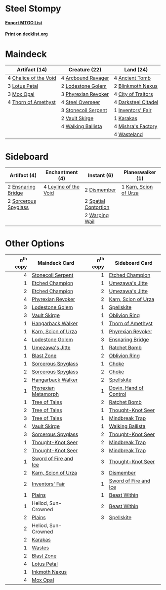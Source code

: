 # Steel Stompy

#### [Export MTGO List](../collection/Steel%20Stompy/Steel%20Stompy.txt)
#### [Print on decklist.org](http://decklist.org/?deckmain=4%09Ancient%20Tomb%0A4%09Arcbound%20Ravager%0A2%09Blinkmoth%20Nexus%0A4%09Chalice%20of%20the%20Void%0A4%09City%20of%20Traitors%0A4%09Darksteel%20Citadel%0A1%09Inventors'%20Fair%0A1%09Karakas%0A2%09Lodestone%20Golem%0A3%09Lotus%20Petal%0A4%09Mishra's%20Factory%0A3%09Mox%20Opal%0A3%09Phyrexian%20Revoker%0A4%09Steel%20Overseer%0A3%09Stonecoil%20Serpent%0A4%09Thorn%20of%20Amethyst%0A2%09Vault%20Skirge%0A4%09Walking%20Ballista%0A4%09Wasteland&deckside=2%09Dismember%0A2%09Ensnaring%20Bridge%0A1%09Karn,%20Scion%20of%20Urza%0A4%09Leyline%20of%20the%20Void%0A2%09Sorcerous%20Spyglass%0A2%09Spatial%20Contortion%0A2%09Warping%20Wail)
# Maindeck

|                                         Artifact (14)                                          |                                        Creature (22)                                         |                                          Land (24)                                           |
|------------------------------------------------------------------------------------------------|----------------------------------------------------------------------------------------------|----------------------------------------------------------------------------------------------|
|4 [Chalice of the Void](http://gatherer.wizards.com/Pages/Card/Details.aspx?multiverseid=442211)|4 [Arcbound Ravager](http://gatherer.wizards.com/Pages/Card/Details.aspx?multiverseid=50943)  |4 [Ancient Tomb](http://gatherer.wizards.com/Pages/Card/Details.aspx?multiverseid=409567)     |
|3 [Lotus Petal](http://gatherer.wizards.com/Pages/Card/Details.aspx?multiverseid=420602)        |2 [Lodestone Golem](http://gatherer.wizards.com/Pages/Card/Details.aspx?multiverseid=220536)  |2 [Blinkmoth Nexus](http://gatherer.wizards.com/Pages/Card/Details.aspx?multiverseid=39439)   |
|3 [Mox Opal](http://gatherer.wizards.com/Pages/Card/Details.aspx?multiverseid=397719)           |3 [Phyrexian Revoker](http://gatherer.wizards.com/Pages/Card/Details.aspx?multiverseid=383343)|4 [City of Traitors](http://gatherer.wizards.com/Pages/Card/Details.aspx?multiverseid=6168)   |
|4 [Thorn of Amethyst](http://gatherer.wizards.com/Pages/Card/Details.aspx?multiverseid=140166)  |4 [Steel Overseer](http://gatherer.wizards.com/Pages/Card/Details.aspx?multiverseid=222714)   |4 [Darksteel Citadel](http://gatherer.wizards.com/Pages/Card/Details.aspx?multiverseid=389479)|
|                                                                                                |3 [Stonecoil Serpent](http://gatherer.wizards.com/Pages/Card/Details.aspx?multiverseid=473197)|1 [Inventors' Fair](http://gatherer.wizards.com/Pages/Card/Details.aspx?multiverseid=417820)  |
|                                                                                                |2 [Vault Skirge](http://gatherer.wizards.com/Pages/Card/Details.aspx?multiverseid=217984)     |1 [Karakas](http://gatherer.wizards.com/Pages/Card/Details.aspx?multiverseid=413782)          |
|                                                                                                |4 [Walking Ballista](http://gatherer.wizards.com/Pages/Card/Details.aspx?multiverseid=423848) |4 [Mishra's Factory](http://gatherer.wizards.com/Pages/Card/Details.aspx?multiverseid=2387)   |
|                                                                                                |                                                                                              |4 [Wasteland](http://gatherer.wizards.com/Pages/Card/Details.aspx?multiverseid=413790)        |


# Sideboard

|                                         Artifact (4)                                          |                                        Enchantment (4)                                         |                                          Instant (6)                                          |                                        Planeswalker (1)                                        |
|-----------------------------------------------------------------------------------------------|------------------------------------------------------------------------------------------------|-----------------------------------------------------------------------------------------------|------------------------------------------------------------------------------------------------|
|2 [Ensnaring Bridge](http://gatherer.wizards.com/Pages/Card/Details.aspx?multiverseid=15866)   |4 [Leyline of the Void](http://gatherer.wizards.com/Pages/Card/Details.aspx?multiverseid=107682)|2 [Dismember](http://gatherer.wizards.com/Pages/Card/Details.aspx?multiverseid=382182)         |1 [Karn, Scion of Urza](http://gatherer.wizards.com/Pages/Card/Details.aspx?multiverseid=442889)|
|2 [Sorcerous Spyglass](http://gatherer.wizards.com/Pages/Card/Details.aspx?multiverseid=435407)|                                                                                                |2 [Spatial Contortion](http://gatherer.wizards.com/Pages/Card/Details.aspx?multiverseid=407518)|                                                                                                |
|                                                                                               |                                                                                                |2 [Warping Wail](http://gatherer.wizards.com/Pages/Card/Details.aspx?multiverseid=407522)      |                                                                                                |


# Other Options

|*n*<sup>th</sup> copy|                                         Maindeck Card                                         |*n*<sup>th</sup> copy|                                         Sideboard Card                                          |
|--------------------:|-----------------------------------------------------------------------------------------------|--------------------:|-------------------------------------------------------------------------------------------------|
|                    4|[Stonecoil Serpent](http://gatherer.wizards.com/Pages/Card/Details.aspx?multiverseid=473197)   |                    1|[Etched Champion](http://gatherer.wizards.com/Pages/Card/Details.aspx?multiverseid=397710)       |
|                    1|[Etched Champion](http://gatherer.wizards.com/Pages/Card/Details.aspx?multiverseid=397710)     |                    1|[Umezawa's Jitte](http://gatherer.wizards.com/Pages/Card/Details.aspx?multiverseid=81979)        |
|                    2|[Etched Champion](http://gatherer.wizards.com/Pages/Card/Details.aspx?multiverseid=397710)     |                    2|[Umezawa's Jitte](http://gatherer.wizards.com/Pages/Card/Details.aspx?multiverseid=81979)        |
|                    4|[Phyrexian Revoker](http://gatherer.wizards.com/Pages/Card/Details.aspx?multiverseid=383343)   |                    2|[Karn, Scion of Urza](http://gatherer.wizards.com/Pages/Card/Details.aspx?multiverseid=442889)   |
|                    3|[Lodestone Golem](http://gatherer.wizards.com/Pages/Card/Details.aspx?multiverseid=220536)     |                    1|[Spellskite](http://gatherer.wizards.com/Pages/Card/Details.aspx?multiverseid=397743)            |
|                    3|[Vault Skirge](http://gatherer.wizards.com/Pages/Card/Details.aspx?multiverseid=217984)        |                    1|[Oblivion Ring](http://gatherer.wizards.com/Pages/Card/Details.aspx?multiverseid=174909)         |
|                    1|[Hangarback Walker](http://gatherer.wizards.com/Pages/Card/Details.aspx?multiverseid=420600)   |                    1|[Thorn of Amethyst](http://gatherer.wizards.com/Pages/Card/Details.aspx?multiverseid=140166)     |
|                    1|[Karn, Scion of Urza](http://gatherer.wizards.com/Pages/Card/Details.aspx?multiverseid=442889) |                    1|[Phyrexian Revoker](http://gatherer.wizards.com/Pages/Card/Details.aspx?multiverseid=383343)     |
|                    4|[Lodestone Golem](http://gatherer.wizards.com/Pages/Card/Details.aspx?multiverseid=220536)     |                    3|[Ensnaring Bridge](http://gatherer.wizards.com/Pages/Card/Details.aspx?multiverseid=15866)       |
|                    1|[Umezawa's Jitte](http://gatherer.wizards.com/Pages/Card/Details.aspx?multiverseid=81979)      |                    1|[Ratchet Bomb](http://gatherer.wizards.com/Pages/Card/Details.aspx?multiverseid=370623)          |
|                    1|[Blast Zone](http://gatherer.wizards.com/Pages/Card/Details.aspx?multiverseid=461171)          |                    2|[Oblivion Ring](http://gatherer.wizards.com/Pages/Card/Details.aspx?multiverseid=174909)         |
|                    1|[Sorcerous Spyglass](http://gatherer.wizards.com/Pages/Card/Details.aspx?multiverseid=435407)  |                    1|[Choke](http://gatherer.wizards.com/Pages/Card/Details.aspx?multiverseid=45431)                  |
|                    2|[Sorcerous Spyglass](http://gatherer.wizards.com/Pages/Card/Details.aspx?multiverseid=435407)  |                    2|[Choke](http://gatherer.wizards.com/Pages/Card/Details.aspx?multiverseid=45431)                  |
|                    2|[Hangarback Walker](http://gatherer.wizards.com/Pages/Card/Details.aspx?multiverseid=420600)   |                    2|[Spellskite](http://gatherer.wizards.com/Pages/Card/Details.aspx?multiverseid=397743)            |
|                    1|[Phyrexian Metamorph](http://gatherer.wizards.com/Pages/Card/Details.aspx?multiverseid=214375) |                    1|[Dovin, Hand of Control](http://gatherer.wizards.com/Pages/Card/Details.aspx?multiverseid=461156)|
|                    1|[Tree of Tales](http://gatherer.wizards.com/Pages/Card/Details.aspx?multiverseid=205312)       |                    2|[Ratchet Bomb](http://gatherer.wizards.com/Pages/Card/Details.aspx?multiverseid=370623)          |
|                    2|[Tree of Tales](http://gatherer.wizards.com/Pages/Card/Details.aspx?multiverseid=205312)       |                    1|[Thought-Knot Seer](http://gatherer.wizards.com/Pages/Card/Details.aspx?multiverseid=407519)     |
|                    3|[Tree of Tales](http://gatherer.wizards.com/Pages/Card/Details.aspx?multiverseid=205312)       |                    1|[Mindbreak Trap](http://gatherer.wizards.com/Pages/Card/Details.aspx?multiverseid=197532)        |
|                    4|[Vault Skirge](http://gatherer.wizards.com/Pages/Card/Details.aspx?multiverseid=217984)        |                    1|[Walking Ballista](http://gatherer.wizards.com/Pages/Card/Details.aspx?multiverseid=423848)      |
|                    3|[Sorcerous Spyglass](http://gatherer.wizards.com/Pages/Card/Details.aspx?multiverseid=435407)  |                    2|[Thought-Knot Seer](http://gatherer.wizards.com/Pages/Card/Details.aspx?multiverseid=407519)     |
|                    1|[Thought-Knot Seer](http://gatherer.wizards.com/Pages/Card/Details.aspx?multiverseid=407519)   |                    2|[Mindbreak Trap](http://gatherer.wizards.com/Pages/Card/Details.aspx?multiverseid=197532)        |
|                    2|[Thought-Knot Seer](http://gatherer.wizards.com/Pages/Card/Details.aspx?multiverseid=407519)   |                    3|[Mindbreak Trap](http://gatherer.wizards.com/Pages/Card/Details.aspx?multiverseid=197532)        |
|                    1|[Sword of Fire and Ice](http://gatherer.wizards.com/Pages/Card/Details.aspx?multiverseid=46429)|                    3|[Thought-Knot Seer](http://gatherer.wizards.com/Pages/Card/Details.aspx?multiverseid=407519)     |
|                    2|[Karn, Scion of Urza](http://gatherer.wizards.com/Pages/Card/Details.aspx?multiverseid=442889) |                    3|[Dismember](http://gatherer.wizards.com/Pages/Card/Details.aspx?multiverseid=382182)             |
|                    2|[Inventors' Fair](http://gatherer.wizards.com/Pages/Card/Details.aspx?multiverseid=417820)     |                    1|[Sword of Fire and Ice](http://gatherer.wizards.com/Pages/Card/Details.aspx?multiverseid=46429)  |
|                    1|[Plains](http://gatherer.wizards.com/Pages/Card/Details.aspx?multiverseid=439856)              |                    1|[Beast Within](http://gatherer.wizards.com/Pages/Card/Details.aspx?multiverseid=446158)          |
|                    1|Heliod, Sun-Crowned                                                                            |                    2|[Beast Within](http://gatherer.wizards.com/Pages/Card/Details.aspx?multiverseid=446158)          |
|                    2|[Plains](http://gatherer.wizards.com/Pages/Card/Details.aspx?multiverseid=439856)              |                    3|[Spellskite](http://gatherer.wizards.com/Pages/Card/Details.aspx?multiverseid=397743)            |
|                    2|Heliod, Sun-Crowned                                                                            |                     |                                                                                                 |
|                    2|[Karakas](http://gatherer.wizards.com/Pages/Card/Details.aspx?multiverseid=413782)             |                     |                                                                                                 |
|                    1|[Wastes](http://gatherer.wizards.com/Pages/Card/Details.aspx?multiverseid=407694)              |                     |                                                                                                 |
|                    2|[Blast Zone](http://gatherer.wizards.com/Pages/Card/Details.aspx?multiverseid=461171)          |                     |                                                                                                 |
|                    4|[Lotus Petal](http://gatherer.wizards.com/Pages/Card/Details.aspx?multiverseid=420602)         |                     |                                                                                                 |
|                    1|[Inkmoth Nexus](http://gatherer.wizards.com/Pages/Card/Details.aspx?multiverseid=213731)       |                     |                                                                                                 |
|                    4|[Mox Opal](http://gatherer.wizards.com/Pages/Card/Details.aspx?multiverseid=397719)            |                     |                                                                                                 |

